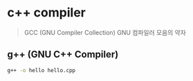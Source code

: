 # c++ compiler

> GCC (GNU Compiler Collection) GNU 컴파일러 모음의 약자

## g++ (GNU C++ Compiler)

```sh
g++ -o hello hello.cpp
```
